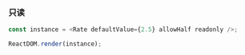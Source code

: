 ### 只读

<!--start-code-->

```js
const instance = <Rate defaultValue={2.5} allowHalf readonly />;

ReactDOM.render(instance);
```

<!--end-code-->

